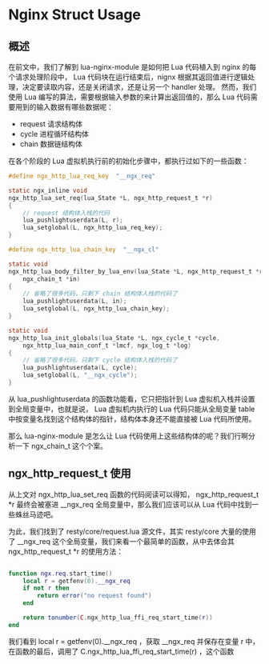 # Nginx Struct Usage

## 概述

在前文中，我们了解到 lua-nginx-module 是如何把 Lua 代码植入到 nginx 的每个请求处理阶段中， Lua 代码块在运行结束后，nignx 根据其返回值进行逻辑处理，决定要读取内容，还是关闭请求，还是让另一个 handler 处理。
然而，我们使用 Lua 编写的算法，需要根据输入参数的来计算出返回值的，那么 Lua 代码需要用到的输入数据有哪些数据呢：
*  request 请求结构体
*  cycle 进程循环结构体
*  chain 数据链结构体


在各个阶段的 Lua 虚拟机执行前的初始化步骤中，都执行过如下的一些函数：

```c
#define ngx_http_lua_req_key  "__ngx_req"

static ngx_inline void
ngx_http_lua_set_req(lua_State *L, ngx_http_request_t *r)
{
	// request 结构体入栈的代码
    lua_pushlightuserdata(L, r);
    lua_setglobal(L, ngx_http_lua_req_key);
}

#define ngx_http_lua_chain_key  "__ngx_cl"

static void
ngx_http_lua_body_filter_by_lua_env(lua_State *L, ngx_http_request_t *r,
    ngx_chain_t *in)
{
	// 省略了很多代码，只剩下 chain 结构体入栈的代码了
    lua_pushlightuserdata(L, in);
    lua_setglobal(L, ngx_http_lua_chain_key);
}

static void
ngx_http_lua_init_globals(lua_State *L, ngx_cycle_t *cycle,
    ngx_http_lua_main_conf_t *lmcf, ngx_log_t *log)
{
	// 省略了很多代码，只剩下 cycle 结构体入栈的代码了
    lua_pushlightuserdata(L, cycle);
    lua_setglobal(L, "__ngx_cycle");
}

```

从 lua_pushlightuserdata 的函数功能看，它只把指针到 Lua 虚拟机入栈并设置到全局变量中，也就是说， Lua 虚拟机内执行的 Lua 代码只能从全局变量 table 中按变量名找到这个结构体的指针，结构体本身还不能直接被 Lua 代码所使用。

那么 lua-nginx-module 是怎么让 Lua 代码使用上这些结构体的呢？我们行啊分析一下 ngx_chain_t 这个个案。

## ngx_http_request_t 使用

从上文对 ngx_http_lua_set_req 函数的代码阅读可以得知， ngx_http_request_t *r 最终会被塞进 __ngx_req 全局变量中，那么我们应该可以从 Lua 代码中找到一些蛛丝马迹吧。

为此，我们找到了 resty/core/request.lua 源文件，其实 resty/core 大量的使用了 __ngx_req 这个全局变量，我们来看一个最简单的函数，从中去体会其 ngx_http_request_t *r 的使用方法：

```lua

function ngx.req.start_time()
    local r = getfenv(0).__ngx_req
    if not r then
        return error("no request found")
    end

    return tonumber(C.ngx_http_lua_ffi_req_start_time(r))
end

```

我们看到 local r = getfenv(0).__ngx_req ，获取 __ngx_req 并保存在变量 r 中，在函数的最后，调用了 C.ngx_http_lua_ffi_req_start_time(r) ，这个函数

